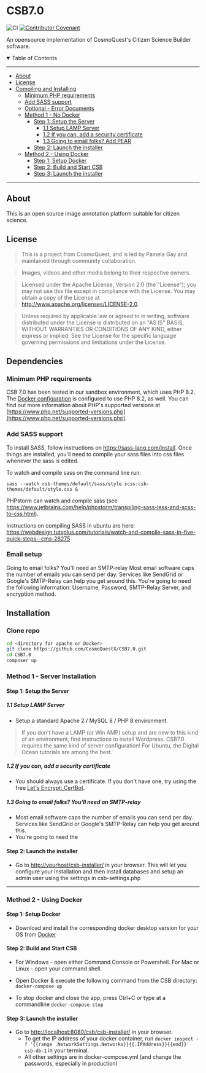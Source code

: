 # CSB7.0

![CI](https://github.com/CosmoQuestX/CSB7.0/workflows/CI/badge.svg) [![Contributor Covenant](https://img.shields.io/badge/Contributor%20Covenant-v2.0%20adopted-ff69b4.svg)](code_of_conduct.md)

An opensource implementation of CosmoQuest's Citizen Science Builder software.

<details open>
<summary>Table of Contents</summary>

---------------------------------------------

- [About](#about)
- [License](#license)
- [Compiling and Installing](#compiling-and-installing)
  - [Minimum PHP requirements](#minimum-php-requirements)
  - [Add SASS support](#add-sass-support)
  - [Optional - Error Documents](#optional---error-documents)
  - [Method 1 - No Docker](#method-1---no-docker)
    - [Step 1: Setup the Server](#step-1-setup-the-server)
      - [1.1 Setup LAMP Server](#11-setup-lamp-server)
      - [1.2 If you can, add a security certificate](#12-if-you-can-add-a-security-certificate)
      - [1.3 Going to email folks? Add PEAR](#13-going-to-email-folks-add-pear)
    - [Step 2: Launch the installer](#step-2-launch-the-installer)
  - [Method 2 - Using Docker](#method-2---using-docker)
    - [Step 1: Setup Docker](#step-1-setup-docker)
    - [Step 2: Build and Start CSB](#step-2-build-and-start-csb)
    - [Step 3: Launch the installer](#step-3-launch-the-installer)

---------------------------------------------

</details>

## About

This is an open source image annotation platform suitable for citizen science.

## License

> This is a project from CosmoQuest, and is led by Pamela Gay and maintained through community collaboration.

<!--  -->
> Images, videos and other media belong to their respective owners.

<!--  -->
> Licensed under the Apache License, Version 2.0 (the "License"); you may not use this file except in compliance with the License. You may obtain a copy of the License at [<http://www.apache.org/licenses/LICENSE-2.0>](http://www.apache.org/licenses/LICENSE-2.0).

<!--  -->
> Unless required by applicable law or agreed to in writing, software distributed under the License is distributed on an "AS IS" BASIS, WITHOUT WARRANTIES OR CONDITIONS OF ANY KIND, either express or implied. See the License for the specific language governing permissions and limitations under the License.

## Dependencies
### Minimum PHP requirements

CSB 7.0 has been tested in our sandbox environment, which uses PHP 8.2. The [Docker configuration](#method-2---using-docker) is configured to use PHP 8.2, as well.
You can find out more information about PHP's supported versions at [https://www.php.net/supported-versions.php](https://www.php.net/supported-versions.php).

### Add SASS support

To install SASS, follow instructions on <https://sass-lang.com/install>. Once things
are installed, you'll need to compile your sass files into css files whenever
the sass is edited.

To watch and compile sass on the command line run:

```shell
sass --watch csb-themes/default/sass/style.scss:csb-themes/default/style.css &
```

PHPstorm can watch and compile sass (see <https://www.jetbrains.com/help/phpstorm/transpiling-sass-less-and-scss-to-css.html>).

Instructions on compiling SASS in ubuntu are here: <https://webdesign.tutsplus.com/tutorials/watch-and-compile-sass-in-five-quick-steps--cms-28275>

### Email setup
Going to email folks? You'll need an SMTP-relay
Most email software caps the number of emails you can send per day.
Services like SendGrid or Google's SMTP-Relay can help you get around this.
You're going to need the following information: Username, Password,
SMTP-Relay Server, and encryption method.

## Installation
### Clone repo

```bash
cd <directory for apache or Docker>
git clone https://github.com/CosmoQuestX/CSB7.0.git
cd CSB7.0
composer up

```

### Method 1 - Server Installation

#### Step 1: Setup the Server

##### 1.1 Setup LAMP Server

- Setup a standard Apache 2 / MySQL 8 / PHP 8 environment.

> If you don't have a LAMP (or Win AMP) setup and are new to this kind of an
> environment, find instructions to install Wordpress. CSB7.0 requires the
> same kind of server configuration! For Ubuntu, the Digital Ocean tutorials are among the best.

##### 1.2 If you can, add a security certificate

- You should always use a certificate. If you don't have one, try using the free [Let's Encrypt: CertBot](https://letsencrypt.org/getting-started/).

##### 1.3 Going to email folks? You'll need an SMTP-relay

- Most email software caps the number of emails you can send per day.
Services like SendGrid or Google's SMTP-Relay can help you get around this.
- You're going to need the

#### Step 2: Launch the installer

- Go to <http://yourhost/csb-installer/> in your browser. This will let you configure your installation and then install databases and setup an admin user using the settings in csb-settings.php

---------------------------------------------

### Method 2 - Using Docker

#### Step 1: Setup Docker

- Download and install the corresponding docker desktop version for your OS from [Docker](https://hub.docker.com/search?q=&type=edition&offering=community)

#### Step 2: Build and Start CSB

- For Windows - open either Command Console or Powershell. For Mac or Linux - open your command shell.

- Open Docker & execute the following command from the CSB directory:
```docker-compose up```

- To stop docker and close the app, press Ctrl+C or type at a commandline ```docker-compose stop```

#### Step 3: Launch the installer

- Go to <http://localhost:8080/csb/csb-installer/> in your browser.
    - To get the IP address of your docker container, run `docker inspect -f '{{range .NetworkSettings.Networks}}{{.IPAddress}}{{end}}' csb-db-1` in your terminal.
    - All other settings are in docker-compose.yml (and change the passwords,
      especially in production)

